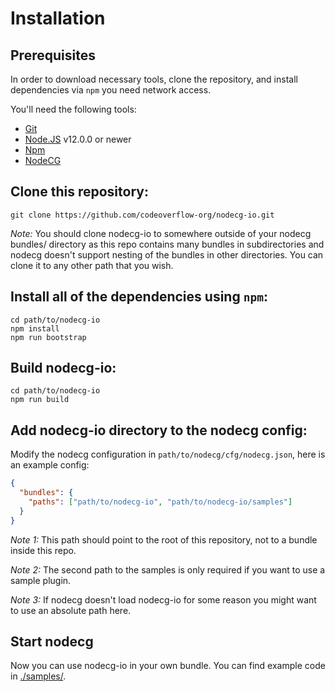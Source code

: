 # Installation

## Prerequisites

In order to download necessary tools, clone the repository, and install dependencies via `npm` you need network access.

You'll need the following tools:

- [Git](https://git-scm.com)
- [Node.JS](https://nodejs.org/en/) v12.0.0 or newer
- [Npm](https://www.npmjs.com/get-npm)
- [NodeCG](https://nodecg.com/)

## Clone this repository:

```shell
git clone https://github.com/codeoverflow-org/nodecg-io.git
```

_Note:_ You should clone nodecg-io to somewhere outside of your nodecg bundles/ directory as this repo contains many bundles in subdirectories and nodecg doesn't support nesting of the bundles in other directories. You can clone it to any other path that you wish.

## Install all of the dependencies using `npm`:

```shell
cd path/to/nodecg-io
npm install
npm run bootstrap
```

## Build nodecg-io:

```shell
cd path/to/nodecg-io
npm run build
```

## Add nodecg-io directory to the nodecg config:

Modify the nodecg configuration in `path/to/nodecg/cfg/nodecg.json`, here is an example config:

```json
{
  "bundles": {
    "paths": ["path/to/nodecg-io", "path/to/nodecg-io/samples"]
  }
}
```

_Note 1:_ This path should point to the root of this repository, not to a bundle inside this repo.

_Note 2:_ The second path to the samples is only required if you want to use a sample plugin.

_Note 3:_ If nodecg doesn't load nodecg-io for some reason you might want to use an absolute path here.

## Start nodecg

Now you can use nodecg-io in your own bundle. You can find example code in [./samples/](https://github.com/codeoverflow-org/nodecg-io/tree/master/samples/).

